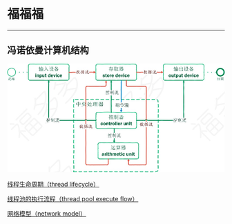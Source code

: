 # 福福福
-------------------------------------------------------------------------------------------

## 冯诺依曼计算机结构
![冯诺依曼计算机结构](image/computerArchitecture.jpg "计算机硬件结构")

[线程生命周期（thread lifecycle）](thread)

[线程池的执行流程（thread pool execute flow）](threadPool)

[网络模型（network model）](network.md)
